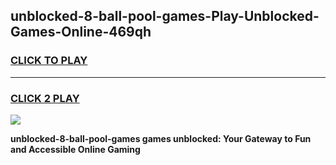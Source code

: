 
## unblocked-8-ball-pool-games-Play-Unblocked-Games-Online-469qh
<h3>
<a href="https://premium76.site?title=unblocked-8-ball-pool-games&ref=25A">CLICK TO PLAY</a></h3>
<hr>

<h3>
<a href="https://premium76.site?title=unblocked-8-ball-pool-games&ref=25A">CLICK 2 PLAY</a>
  
</h3>

<a href="https://premium76.site?title=unblocked-8-ball-pool-games&ref=25A"><img src="https://clearcache.store/games.png"></a>


**unblocked-8-ball-pool-games games unblocked: Your Gateway to Fun and Accessible Online Gaming**
